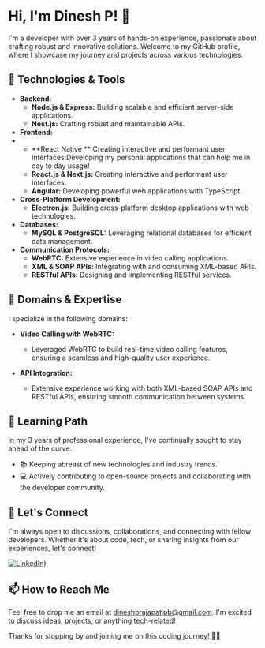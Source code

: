 # Hi, I'm Dinesh P! 👋

I'm a developer with over 3 years of hands-on experience, passionate about crafting robust and innovative solutions. Welcome to my GitHub profile, where I showcase my journey and projects across various technologies.

## 🔧 Technologies & Tools

- **Backend:**
  - **Node.js & Express:** Building scalable and efficient server-side applications.
  - **Nest.js:** Crafting robust and maintainable APIs.
- **Frontend:**
- - **React Native ** Creating interactive and performant user interfaces.Developing my personal applications that can help me in day to day usage!
  - **React.js & Next.js:** Creating interactive and performant user interfaces.
  - **Angular:** Developing powerful web applications with TypeScript.
- **Cross-Platform Development:**
  - **Electron.js:** Building cross-platform desktop applications with web technologies.
- **Databases:**
  - **MySQL & PostgreSQL:** Leveraging relational databases for efficient data management.
- **Communication Protocols:**
  - **WebRTC:** Extensive experience in video calling applications.
  - **XML & SOAP APIs:** Integrating with and consuming XML-based APIs.
  - **RESTful APIs:** Designing and implementing RESTful services.

## 🚀 Domains & Expertise

I specialize in the following domains:

- **Video Calling with WebRTC:**
  - Leveraged WebRTC to build real-time video calling features, ensuring a seamless and high-quality user experience.

- **API Integration:**
  - Extensive experience working with both XML-based SOAP APIs and RESTful APIs, ensuring smooth communication between systems.

## 🌱 Learning Path

In my 3 years of professional experience, I've continually sought to stay ahead of the curve:

- 📚 Keeping abreast of new technologies and industry trends.
- 💻 Actively contributing to open-source projects and collaborating with the developer community.

## 🤝 Let's Connect

I'm always open to discussions, collaborations, and connecting with fellow developers. Whether it's about code, tech, or sharing insights from our experiences, let's connect!

[![LinkedIn](https://img.shields.io/badge/LinkedIn-Connect-blue)](https://www.linkedin.com/in/dinesh-p-00a98a17a/))


## 📫 How to Reach Me

Feel free to drop me an email at [dineshprajapatipb@gmail.com](mailto:dineshprajapatipb@gmail.com). I'm excited to discuss ideas, projects, or anything tech-related!

Thanks for stopping by and joining me on this coding journey! 🚀✨
